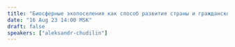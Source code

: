 ```yaml
---
title: "Биосферные экопоселения как способ развития страны и гражданского общества"
date: "16 Aug 23 14:00 MSK"
draft: false
speakers: ["aleksandr-chudilin"]
---
```

